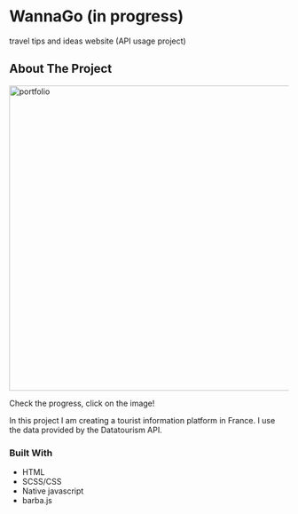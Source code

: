 # WannaGo (in progress)
travel tips and ideas website (API usage project)


<!-- ABOUT THE PROJECT -->
## About The Project

[<img align="center" alt="portfolio" width="550px" src="https://user-images.githubusercontent.com/71411560/107293425-de62e480-6a6b-11eb-927a-8f4da30f3a2a.png" />](https://jolly-torvalds-86d0a3.netlify.app/)

Check the progress, click on the image!


In this project I am creating a tourist information platform in France. I use the data provided by the Datatourism API.

### Built With

* HTML
* SCSS/CSS
* Native javascript
* barba.js

